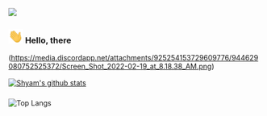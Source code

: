 ![](https://komarev.com/ghpvc/?username=ShavB)
### <img src="Assets/Hi.gif" width="29px"> **Hello, there**

(https://media.discordapp.net/attachments/925254153729609776/944629080752525372/Screen_Shot_2022-02-19_at_8.18.38_AM.png)

<a href="https://github.com/ShavB">
 <img align="center" src="https://github-readme-stats.vercel.app/api?username=ShavB&show_icons=true&theme=dark&line_height=27" alt="Shyam's github stats"/>
</a>

### 
![Top Langs](https://github-readme-stats.vercel.app/api/top-langs/?username=ShavB&layout=compact)

